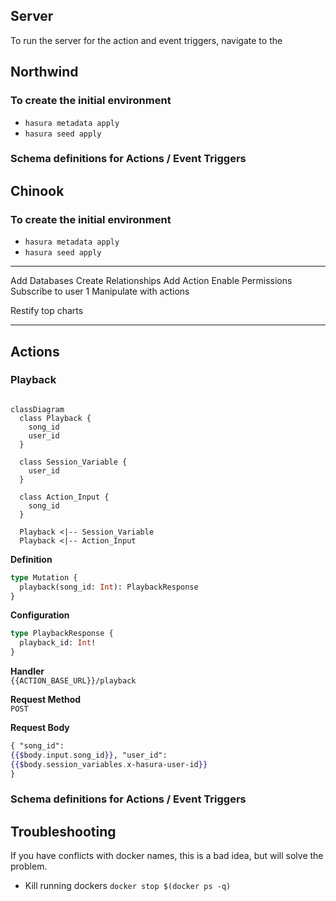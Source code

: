 ## Server

To run the server for the action and event triggers, navigate to the

## Northwind

### To create the initial environment

- `hasura metadata apply`
- `hasura seed apply`

### Schema definitions for Actions / Event Triggers

## Chinook

### To create the initial environment

- `hasura metadata apply`
- `hasura seed apply`

---

Add Databases
Create Relationships
Add Action
Enable Permissions
Subscribe to user 1
Manipulate with actions

Restify top charts

---

## Actions

### Playback

```mermaid

classDiagram
  class Playback {
    song_id
    user_id
  }

  class Session_Variable {
    user_id
  }

  class Action_Input {
    song_id
  }

  Playback <|-- Session_Variable
  Playback <|-- Action_Input

```

**Definition**

```graphql
type Mutation {
  playback(song_id: Int): PlaybackResponse
}
```

**Configuration**

```graphql
type PlaybackResponse {
  playback_id: Int!
}
```

**Handler**  
`{{ACTION_BASE_URL}}/playback`

**Request Method**  
`POST`

**Request Body**

```handlebars
{ "song_id":
{{$body.input.song_id}}, "user_id":
{{$body.session_variables.x-hasura-user-id}}
}
```

### Schema definitions for Actions / Event Triggers

## Troubleshooting

If you have conflicts with docker names, this is a bad idea, but will solve the problem.

- Kill running dockers
  `docker stop $(docker ps -q)`
